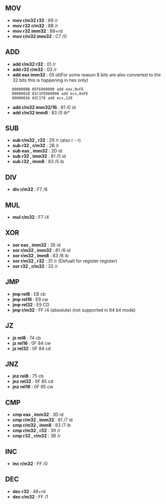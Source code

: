 ## MOV

- **mov r/m32 r32** : 89 /r
- **mov r32 r/m32** : 8B /r
- **mov r32 imm32** : B8+rd
- **mov r/m32 imm32** : C7 /0

## ADD

- **add r/m32 r32** : 01 /r
- **add r32 r/m32** : 03 /r
- **add eax imm32** : 05 id(For some reason 8 bits are also converted to the 32 bits this is happening in hex only)

```
   0000000B 05FE000000 add eax,0xFE
   00000010 81C1FE000000 add ecx,0xFE
   00000016 83C178 add ecx,120
```

- **add r/m32 imm32/16** : 81 /0 id
- **add r/m32 imm8** : 83 /0 ib\*

## SUB

- **sub r/m32 , r32** : 29 /r (also r - r)
- **sub r32 , r/m32** : 2B /r
- **sub eax , imm32** : 2D id
- **sub r32 , imm32** : 81 /5 id
- **sub r32 , imm8** : 83 /5 ib

## DIV

- **div r/m32** : F7 /6

## MUL

- **mul r/m32** : F7 /4

## XOR

- **xor eax , imm32** : 35 id
- **xor r/m32 , imm32** : 81 /6 id
- **xor r/m32 , imm8** : 83 /6 ib
- **xor r/m32 , r32** : 31 /r (Defualt for register register)
- **xor r32 , r/m32** : 33 /r

## JMP

- **jmp rel8** : EB cb
- **jmp rel16** : E9 cw
- **jmp rel32** : E9 CD
- **jmp r/m32** : FF /4 (absolute) (not supported in 64 bit mode)

## JZ

- **jz rel8** : 74 cb
- **jz rel16** : 0F 84 cw
- **jz rel32** : 0F 84 cd

## JNZ

- **jnz rel8** : 75 cb
- **jnz rel32** : 0F 85 cd
- **jnz rel16** : 0F 85 cw

## CMP

- **cmp eax , imm32** : 3D id
- **cmp r/m32 , imm32** : 81 /7 id
- **cmp r/m32 , imm8** : 83 /7 ib
- **cmp r/m32 , r32** : 39 /r
- **cmp r32 , r/m32** : 3B /r

## INC

- **inc r/m32** : FF /0

## DEC

- **dec r32** : 48+rd
- **dec r/m32** : FF /1
